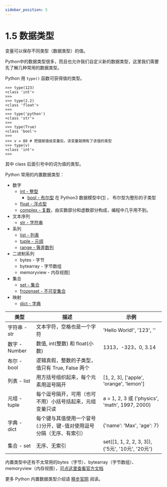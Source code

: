 ```yaml
---
sidebar_position: 5
---
```


# 1.5 数据类型

变量可以保存不同类型（数据类型）的值。

Python中的数据类型很多，而且也允许我们自定义新的数据类型，这里我们需要先了解几种常用的数据类型。

Python 用 `type()` 函数可获得值的类型。

```pycon
>>> type(123)
<class 'int'>
>>>
>>> type(2.2)
<class 'float'>
>>>
>>> type('python')
<class 'str'>
>>>
>>> type(True)
<class 'bool'>
>>>
>>> v = 88 # 把值赋值给变量后，该变量就拥有了该值的类型
>>> type(v)
<class 'int'>
>>>
```

其中 class 后面引号中的词为值的类型。

Python 常用的内置数据类型：

- 数字
  - [int - 整型](../stdtypes/number.md)
    - [bool - 布尔型](../stdtypes/bool.md) 在 Python3 数据模型中[[1]](https://docs.python.org/zh-cn/3.11/reference/datamodel.html#numbers-integral) ， 布尔型为整形的子类型
  - [float - 浮点型](../stdtypes/number.md)
  - [complex - 复数](../stdtypes/number.md)，由实数部分和虚数部分构成，编程中几乎用不到。
- 文本序列
  - [str - 字符串](../stdtypes/str.md)
- 系列
  - [list - 列表](../stdtypes/list.md)
  - [tuple - 元组](../stdtypes/tuple.md)
  - [range - 等差数列](../stdtypes/range.md)
- 二进制系列
  - bytes - 字节
  - bytearray - 字节数组
  - memoryview - 内存视图]
- 集合
  - [set - 集合](../stdtypes/set.md)
  - [frozenset - 不可变集合](../stdtypes/set.md#frozenset)
- 映射
  - [dict - 字典](../stdtypes/dict.md)

| 类型           | 描述                                   | 示例                                            |
|--------------|--------------------------------------|-----------------------------------------------|
| 字符串  - str   | 文本字符，空格也是一个字符                        | 'Hello World!', '123', ''                     |
| 数字 - Number	 | 数值, int(整数) 和 float(小数)              | 1313，-323，0, 3.14                             |
| 布尔 - bool	   | 逻辑真假，整数的子类型，值只有 True, False 两个       |                                               |
| 列表 - list	   | 用方括号组织起来，每个元素用逗号隔开                   | [1, 2, 3], ['apple', 'orange', 'lemon']       |
| 元组 - tuple	  | 每个逗号隔开，可用（也可不用）小括号括起来，元组变量只读	        | a = 1, 2, 3 或 ('physics', 'math', 1997, 2000) |
| 字典 - dict	   | 每个键与其值使用一个冒号(:)分开，键-值对使用逗号分隔（无序、有索引） | {'name': 'Max', 'age': 7}                     |
| 集合 - set     | 无序、无索引                               | set([1, 1, 2, 2, 3, 3]), {'5元', '10元', '20元'} |

内置类型中还有不太常用的bytes（字节）、bytearray（字节数组）、memoryview（内存视图），[可点这里查看官方文档](https://docs.python.org/zh-cn/3/library/stdtypes.html#binary-sequence-types-bytes-bytearray-memoryview)

更多 Python 内置数据类型介绍请 [移步官网](https://docs.python.org/zh-cn/3/library/stdtypes.html) 阅读。